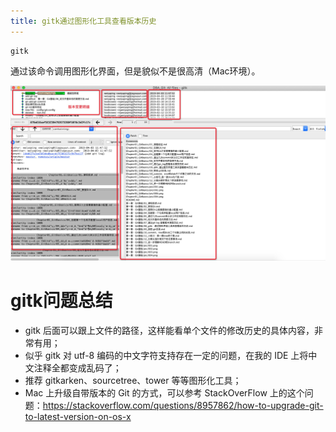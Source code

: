 ```yaml
---
title: gitk通过图形化工具查看版本历史
---
```



```shell
gitk
```
通过该命令调用图形化界面，但是貌似不是很高清（Mac环境）。

![](pic/005.jpg)

# gitk问题总结


* gitk 后面可以跟上文件的路径，这样能看单个文件的修改历史的具体内容，非常有用；
* 似乎 gitk 对 utf-8 编码的中文字符支持存在一定的问题，在我的 IDE 上将中文注释全都变成乱码了；
* 推荐 gitkarken、sourcetree、tower 等等图形化工具；
* Mac 上升级自带版本的 Git 的方式，可以参考 StackOverFlow 上的这个问题：https://stackoverflow.com/questions/8957862/how-to-upgrade-git-to-latest-version-on-os-x
